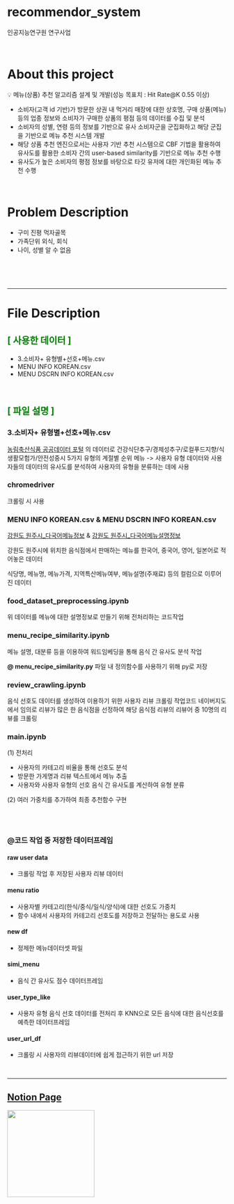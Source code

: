 # recommendor_system
인공지능연구원 연구사업

<br/>

# About this project

💡 메뉴(상품) 추천 알고리즘 설계 및 개발(성능 목표치 : Hit Rate@K 0.55 이상)
</aside>

- 소비자(고객 id 기반)가 방문한 상권 내 먹거리 매장에 대한 상호명, 구매 상품(메뉴) 등의 업종 정보와 소비자가 구매한 상품의 평점 등의 데이터를 수집 및 분석
- 소비자의 성별, 연령 등의 정보를 기반으로 유사 소비자군을 군집화하고 해당 군집을 기반으로 메뉴 추천 시스템 개발
- 해당 상품 추천 엔진으로서는 사용자 기반 추천 시스템으로 CBF 기법을 활용하여 유사도를 활용한 소비자 간의 user-based similarity를 기반으로 메뉴 추천 수행
- 유사도가 높은 소비자의 평점 정보를 바탕으로 타깃 유저에 대한 개인화된 메뉴 추천 수행

<br/>

# **Problem Description**

- 구미 진평 먹자골목
- 가족단위 외식, 회식
- 나이, 성별 알 수 없음

<br/>
<br/>
<br/>

----
# **File Description**
## <span style="color:green" >[ 사용한 데이터 ]
- 3.소비자+ 유형별+선호+메뉴.csv
- MENU INFO KOREAN.csv
- MENU DSCRN INFO KOREAN.csv

<br/>

## <span style="color:green"> [ 파일 설명 ]

### 3.소비자+ 유형별+선호+메뉴.csv
[농림축산식품 공공데이터 포털](https://data.mafra.go.kr/opendata/data/indexOpenDataDetail.do?data_id=20141014000000000056&filter_ty=) 의 데이터로
건강식단추구/경제성추구/로컬푸드지향/식생활모험가/안전성중시 5가지 유형의 계절별 순위 메뉴
-> 사용자 유형 데이터와 사용자들의 데이터의 유사도를 분석하여 사용자의 유형을 분류하는 데에 사용

### chromedriver
크롤링 시 사용

### MENU INFO KOREAN.csv & MENU DSCRN INFO KOREAN.csv
[강원도 원주시_다국어메뉴정보](https://www.data.go.kr/data/15076727/fileData.do) & [강원도 원주시_다국어메뉴설명정보](https://www.data.go.kr/data/15099623/fileData.do)

강원도 원주시에 위치한 음식점에서 판매하는 메뉴를 한국어, 중국어, 영어, 일본어로 적어놓은 데이터
  
식당명, 메뉴명, 메뉴가격, 지역특산메뉴여부, 메뉴설명(주재료) 등의 컬럼으로 이루어진 데이터

### food_dataset_preprocessing.ipynb 
위 데이터를 메뉴에 대한 설명정보로 만들기 위해 전처리하는 코드작업

### menu_recipe_similarity.ipynb 
메뉴 설명, 대분류 등을 이용하여 워드임베딩을 통해 음식 간 유사도 분석 작업
  
**@ menu_recipe_similarity.py** 파일 내 정의함수를 사용하기 위해 py로 저장

### review_crawling.ipynb
음식 선호도 데이터를 생성하여 이용하기 위한 사용자 리뷰 크롤링 작업코드
네이버지도에서 임의로 리뷰가 많은 한 음식점을 선정하여 해당 음식점 리뷰의 리뷰어 중 10명의 리뷰를 크롤링

### main.ipynb
(1) 전처리
- 사용자의 카테고리 비율을 통해 선호도 분석
- 방문한 가게명과 리뷰 텍스트에서 메뉴 추출
- 사용자와 사용자 유형의 선호 음식 간 유사도를 계산하여 유형 분류
  
(2) 여러 가중치를 추가하여 최종 추천함수 구현

<br/>
<br/>

### @코드 작업 중 저장한 데이터프레임
#### raw user data
- 크롤링 작업 후 저장된 사용자 리뷰 데이터

#### menu ratio
- 사용자별 카테고리(한식/중식/일식/양식)에 대한 선호도 가중치
- 함수 내에서 사용자의 카테고리 선호도를 저장하고 전달하는 용도로 사용

#### new df
- 정제한 메뉴데이터셋 파일

#### simi_menu
- 음식 간 유사도 점수 데이터프레임

#### user_type_like
- 사용자 유형 음식 선호 데이터를 전처리 후 KNN으로 모든 음식에 대한 음식선호를 예측한 데이터프레임

#### user_url_df
- 크롤링 시 사용자의 리뷰데이터에 쉽게 접근하기 위한 url 저장

<br/>

----

## **[Notion Page](https://sleepy-judge-889.notion.site/a49e5ae824be467783b586db14cf541c)**

<img src="https://user-images.githubusercontent.com/118980404/225178675-dd56cae1-07ed-46a6-9934-78ab45432910.png" width="200" height="200"/>

